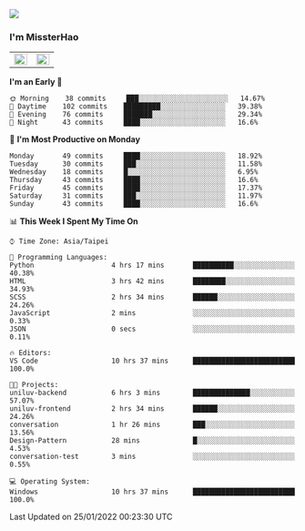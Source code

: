 ![](https://komarev.com/ghpvc/?username=MissterHao&color=ff69b4)

### I'm MissterHao


<!-- Readme stats -->
<!-- https://github.com/anuraghazra/github-readme-stats -->
<table>
<tr>
    <td valign="top" width="50%">
    <img src="https://github-readme-stats.vercel.app/api?username=MissterHao&hide_border=true&show_icons=true&locale=en" align="left" style="width: 100%" />
    </td>
    <td valign="top" width="50%">
    <img src="https://github-readme-stats.vercel.app/api/top-langs?username=MissterHao&hide_border=true&show_icons=true&locale=en&layout=compact" align="left" style="width: 100%" />
    </td>
</tr>
</table>  


<!--START_SECTION:waka-->
**I'm an Early 🐤** 

```text
🌞 Morning    38 commits     ███░░░░░░░░░░░░░░░░░░░░░░   14.67% 
🌆 Daytime    102 commits    █████████░░░░░░░░░░░░░░░░   39.38% 
🌃 Evening    76 commits     ███████░░░░░░░░░░░░░░░░░░   29.34% 
🌙 Night      43 commits     ████░░░░░░░░░░░░░░░░░░░░░   16.6%

```
📅 **I'm Most Productive on Monday** 

```text
Monday       49 commits     ████░░░░░░░░░░░░░░░░░░░░░   18.92% 
Tuesday      30 commits     ███░░░░░░░░░░░░░░░░░░░░░░   11.58% 
Wednesday    18 commits     █░░░░░░░░░░░░░░░░░░░░░░░░   6.95% 
Thursday     43 commits     ████░░░░░░░░░░░░░░░░░░░░░   16.6% 
Friday       45 commits     ████░░░░░░░░░░░░░░░░░░░░░   17.37% 
Saturday     31 commits     ███░░░░░░░░░░░░░░░░░░░░░░   11.97% 
Sunday       43 commits     ████░░░░░░░░░░░░░░░░░░░░░   16.6%

```


📊 **This Week I Spent My Time On** 

```text
⌚︎ Time Zone: Asia/Taipei

💬 Programming Languages: 
Python                   4 hrs 17 mins       ██████████░░░░░░░░░░░░░░░   40.38% 
HTML                     3 hrs 42 mins       ████████░░░░░░░░░░░░░░░░░   34.93% 
SCSS                     2 hrs 34 mins       ██████░░░░░░░░░░░░░░░░░░░   24.26% 
JavaScript               2 mins              ░░░░░░░░░░░░░░░░░░░░░░░░░   0.33% 
JSON                     0 secs              ░░░░░░░░░░░░░░░░░░░░░░░░░   0.11%

🔥 Editors: 
VS Code                  10 hrs 37 mins      █████████████████████████   100.0%

🐱‍💻 Projects: 
uniluv-backend           6 hrs 3 mins        ██████████████░░░░░░░░░░░   57.07% 
uniluv-frontend          2 hrs 34 mins       ██████░░░░░░░░░░░░░░░░░░░   24.26% 
conversation             1 hr 26 mins        ███░░░░░░░░░░░░░░░░░░░░░░   13.56% 
Design-Pattern           28 mins             █░░░░░░░░░░░░░░░░░░░░░░░░   4.53% 
conversation-test        3 mins              ░░░░░░░░░░░░░░░░░░░░░░░░░   0.55%

💻 Operating System: 
Windows                  10 hrs 37 mins      █████████████████████████   100.0%

```


 Last Updated on 25/01/2022 00:23:30 UTC
<!--END_SECTION:waka-->

<!--
**MissterHao/MissterHao** is a ✨ _special_ ✨ repository because its `README.md` (this file) appears on your GitHub profile.

Here are some ideas to get you started:

- 🔭 I’m currently working on ...
- 🌱 I’m currently learning ...
- 👯 I’m looking to collaborate on ...
- 🤔 I’m looking for help with ...
- 💬 Ask me about ...
- 📫 How to reach me: ...
- 😄 Pronouns: ...
- ⚡ Fun fact: ...
-->
